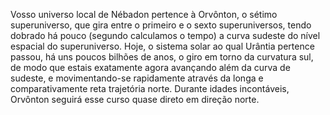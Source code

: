 ﻿Vosso universo local de Nébadon pertence à Orvônton, o sétimo superuniverso, que gira entre o primeiro e o sexto superuniversos, tendo dobrado há pouco (segundo calculamos o tempo) a curva sudeste do nível espacial do superuniverso. Hoje, o sistema solar ao qual Urântia pertence passou, há uns poucos bilhões de anos, o giro em torno da curvatura sul, de modo que estais exatamente agora avançando além da curva de sudeste, e movimentando-se rapidamente através da longa e comparativamente reta trajetória norte. Durante idades incontáveis, Orvônton seguirá esse curso quase direto em direção norte.<BR><BR>